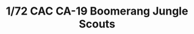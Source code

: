 ---
layout: product
title: "1/72 CAC CA-19 Boomerang Jungle Scouts"
price: "2000" 
desc: "Maketa"
img_path: "/assets/img/SH72426.webp"
brand: "N/A"
available: false
special_offer: false
new: false
soon: false
cat: "010000"
subcat: "011000"
subsubcat: "0N/A"
sifra: "SH72426"
popular: false
spec: false
---